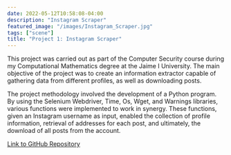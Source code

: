 ```yaml
---
date: 2022-05-12T10:58:08-04:00
description: "Instagram Scraper"
featured_image: "/images/Instagram_Scraper.jpg"
tags: ["scene"]
title: "Project 1: Instagram Scraper"
---
```

This project was carried out as part of the Computer Security course during my Computational Mathematics degree at the Jaime I University. The main objective of the project was to create an information extractor capable of gathering data from different profiles, as well as downloading posts.

The project methodology involved the development of a Python program. By using the Selenium Webdriver, Time, Os, Wget, and Warnings libraries, various functions were implemented to work in synergy. These functions, given an Instagram username as input, enabled the collection of profile information, retrieval of addresses for each post, and ultimately, the download of all posts from the account.

[Link to GitHub Repository](https://github.com/nicolascamanesantolin/Instagram-Scraper.git)